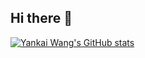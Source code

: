## Hi there 👋

[![Yankai Wang's GitHub stats](https://github-readme-stats.vercel.app/api?username=sakura0224)](https://github.com/anuraghazra/github-readme-stats)
